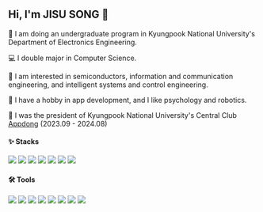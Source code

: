 ## Hi, I'm JISU SONG 👋

<!--
**jisuSong0625/jisuSong0625** is a ✨ _special_ ✨ repository because its `README.md` (this file) appears on your GitHub profile.

Here are some ideas to get you started:

- 🔭 I’m currently working on ...
- 🌱 I’m currently learning ...
- 👯 I’m looking to collaborate on ...
- 🤔 I’m looking for help with ...
- 💬 Ask me about ...
- 📫 How to reach me: ...
- 😄 Pronouns: ...
- ⚡ Fun fact: ...
-->

🏫 I am doing an undergraduate program in Kyungpook National University's Department of Electronics Engineering.

💻 I double major in Computer Science.

🌱 I am interested in semiconductors, information and communication engineering, and intelligent systems and control engineering.

🎵 I have a hobby in app development, and I like psychology and robotics.

📱 I was the president of Kyungpook National University's Central Club [Appdong](https://github.com/APPDONG-KNU) (2023.09 - 2024.08)

#### ✨ Stacks

<img src="https://img.shields.io/badge/Python-3766AB?style=flat-square&logo=python&logoColor=ffdd54"/> <img src="https://img.shields.io/badge/C/C++-%2300599C.svg?style=flat-square&logo=c&logoColor=white"/>
<img src="https://img.shields.io/badge/JAVA-%23ED8B00.svg?style=flat-square&logo=openjdk&logoColor=white"/>
<img src="https://img.shields.io/badge/KOTLIN-%237F52FF.svg?style=flat-square&logo=kotlin&logoColor=white"/>
<img src="https://img.shields.io/badge/-RISC--V-283272?style=flat-square&logo=riscv&logoColor=white"/>
<img src="https://img.shields.io/badge/-ARDUINO-00979D?style=flat-square&logo=Arduino&logoColor=white"/>
<img src="https://img.shields.io/badge/-NXP-000000?style=flat-square&logo=nxp&logoColor=white"/>

#### 🛠️ Tools

<img src="https://img.shields.io/badge/VISUAL%20STUDIO%20CODE-0078d7.svg?style=flat-square&logo=visual-studio-code&logoColor=white"/> <img src="https://img.shields.io/badge/GITHUB-%23121011.svg?style=flat-square&logo=github&logoColor=white"/>
<img src="https://img.shields.io/badge/Eclipse IDE-2C2255?style=flat-square&logo=eclipse&logoColor=white"/>
<img src="https://img.shields.io/badge/VIM-%2311AB00.svg?style=flat-square&logo=vim&logoColor=white"/>
<img src="https://img.shields.io/badge/IntelliJ%20IDEA-000000.svg?style=flat-square&logo=intellij-idea&logoColor=white"/>
<img src="https://img.shields.io/badge/ANDROID%20STUDIO-346ac1?style=flat-square&logo=android%20studio&logoColor=white"/>
<img src="https://img.shields.io/badge/Keil%20µVision-394049?style=flat-square&logo=ArmKeil&logoColor=white"/>
<img src="https://img.shields.io/badge/LTspice-900028?style=flat-square&logo=ltspice&logoColor=white"/>

